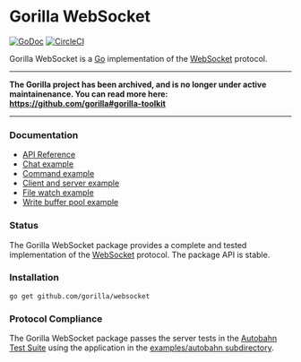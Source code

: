 # Gorilla WebSocket

[![GoDoc](https://godoc.org/github.com/gorilla/websocket?status.svg)](https://godoc.org/github.com/gorilla/websocket)
[![CircleCI](https://circleci.com/gh/gorilla/websocket.svg?style=svg)](https://circleci.com/gh/gorilla/websocket)

Gorilla WebSocket is a [Go](http://golang.org/) implementation of the
[WebSocket](http://www.rfc-editor.org/rfc/rfc6455.txt) protocol.

---

**The Gorilla project has been archived, and is no longer under active maintainenance. You can read more here: https://github.com/gorilla#gorilla-toolkit**

---

### Documentation

* [API Reference](https://pkg.go.dev/github.com/gorilla/websocket?tab=doc)
* [Chat example](https://github.com/gorilla/websocket/tree/main/examples/chat)
* [Command example](https://github.com/gorilla/websocket/tree/main/examples/command)
* [Client and server example](https://github.com/gorilla/websocket/tree/main/examples/echo)
* [File watch example](https://github.com/gorilla/websocket/tree/main/examples/filewatch)
* [Write buffer pool example](https://github.com/gorilla/websocket/tree/main/examples/bufferpool)

### Status

The Gorilla WebSocket package provides a complete and tested implementation of
the [WebSocket](http://www.rfc-editor.org/rfc/rfc6455.txt) protocol. The
package API is stable.

### Installation

    go get github.com/gorilla/websocket

### Protocol Compliance

The Gorilla WebSocket package passes the server tests in the [Autobahn Test
Suite](https://github.com/crossbario/autobahn-testsuite) using the application in the [examples/autobahn
subdirectory](https://github.com/gorilla/websocket/tree/main/examples/autobahn).
